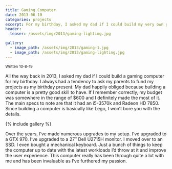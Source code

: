 ```yaml
---
title: Gaming Computer
date: 2013-06-10
categories: projects
excerpt: For my birthday, I asked my dad if I could build my very own gaming computer. He said yes.
header:
  teaser: /assets/img/2013/gaming-lighting.jpg

gallery:
  - image_path: /assets/img/2013/gaming-1.jpg
  - image_path: /assets/img/2013/gaming-lighting.jpg
---
```


<sub>Written 10-8-19</sub>

All the way back in 2013, I asked my dad if I could build a gaming computer for my birthday. I always had a tendency to ask my parents to fund my projects as my birthday present. My dad happily obliged because building a computer is a pretty good skill to have. If I remember correctly, my budget was somewhere in the range of $600 and I definitely made the most of it. The main specs to note are that it had an i5-3570k and Radeon HD 7850. Since building a computer is basically like Lego, I won’t bore you with the details.

{% include gallery %}

Over the years, I’ve made numerous upgrades to my setup. I’ve upgraded to a GTX 970. I’ve upgraded to a 27″ Dell U2715H monitor. I moved over to an SSD. I even bought a mechanical keyboard. Just a bunch of things to keep the computer up to date with the latest workloads I’d throw at it and improve the user experience. This computer really has been through quite a lot with me and has been invaluable as I’ve furthered my passion.
